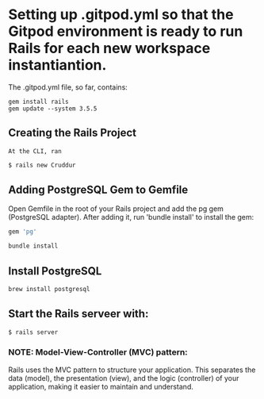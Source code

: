 # Setting up .gitpod.yml so that the Gitpod environment is ready to run Rails for each new  workspace instantiantion.
The .gitpod.yml file, so far, contains:

    gem install rails
    gem update --system 3.5.5


 ## Creating the Rails Project
    At the CLI, ran 

```bash 
$ rails new Cruddur
```

## Adding PostgreSQL Gem to Gemfile
Open Gemfile in the root of your Rails project and add the pg gem (PostgreSQL adapter).
After adding it, run 'bundle install' to install the gem:
```ruby
gem 'pg'
```

```bash
bundle install
```
## Install PostgreSQL
```bash
brew install postgresql
```


## Start the Rails serveer with:
```bash
$ rails server
```
    
 ### NOTE: Model-View-Controller (MVC) pattern: 
 Rails uses the MVC pattern to structure your application. This separates the data (model), the presentation (view), and the logic (controller) of your application, making it easier to maintain and understand.   
